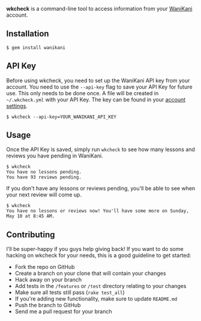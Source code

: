 **wkcheck** is a command-line tool to access information from your [WaniKani](http://www.wanikani.com/) account.

## Installation
```
$ gem install wanikani
```

## API Key

Before using wkcheck, you need to set up the WaniKani API key from your account. You need to use the `--api-key` flag to save your API Key for future use. This only needs to be done once. A file will be created in `~/.wkcheck.yml` with your API Key. The key can be found in your [account settings](http://www.wanikani.com/account).

```
$ wkcheck --api-key=YOUR_WANIKANI_API_KEY
```

## Usage

Once the API Key is saved, simply run `wkcheck` to see how many lessons and reviews you have pending in WaniKani.

```
$ wkcheck
You have no lessons pending.
You have 93 reviews pending.
```

If you don't have any lessons or reviews pending, you'll be able to see when your next review will come up.

```
$ wkcheck
You have no lessons or reviews now! You'll have some more on Sunday, May 10 at 8:45 AM.
```

## Contributing

I'll be super-happy if you guys help giving back! If you want to do some hacking on wkcheck for your needs, this is a good guideline to get started:

* Fork the repo on GitHub
* Create a branch on your clone that will contain your changes
* Hack away on your branch
* Add tests in the `/features` or `/test` directory relating to your changes
* Make sure all tests still pass (`rake test_all`)
* If you're adding new functionality, make sure to update `README.md`
* Push the branch to GitHub
* Send me a pull request for your branch
